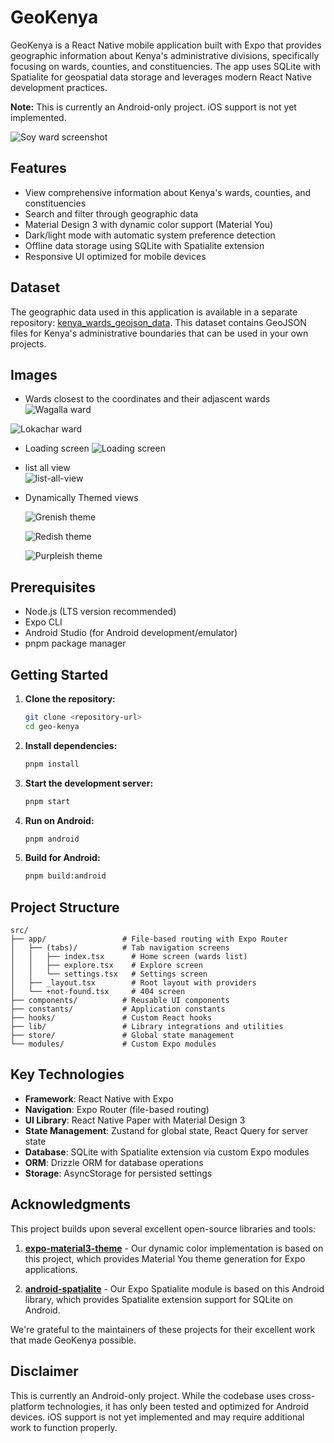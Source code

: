 # GeoKenya

GeoKenya is a React Native mobile application built with Expo that provides geographic information about Kenya's administrative divisions, specifically focusing on wards, counties, and constituencies. The app uses SQLite with Spatialite for geospatial data storage and leverages modern React Native development practices.

**Note:** This is currently an Android-only project. iOS support is not yet implemented.

![Soy ward screenshot](https://github.com/tigawanna/geo-kenya/raw/4bab15a993660254634b55b58a34fd6e71a08072/docs/soy-ward.jpg)

## Features

- View comprehensive information about Kenya's wards, counties, and constituencies
- Search and filter through geographic data
- Material Design 3 with dynamic color support (Material You)
- Dark/light mode with automatic system preference detection
- Offline data storage using SQLite with Spatialite extension
- Responsive UI optimized for mobile devices

## Dataset

The geographic data used in this application is available in a separate repository: [kenya_wards_geojson_data](https://github.com/tigawanna/kenya_wards_geojson_data). This dataset contains GeoJSON files for Kenya's administrative boundaries that can be used in your own projects.

## Images

- Wards closest to the coordinates and their adjascent wards
![Wagalla ward](https://github.com/tigawanna/geo-kenya/raw/4bab15a993660254634b55b58a34fd6e71a08072/docs/wagalla-ward.jpg)

![Lokachar ward](https://github.com/tigawanna/geo-kenya/raw/4bab15a993660254634b55b58a34fd6e71a08072/docs/lokchar-ward.jpg)

- Loading screen
  ![Loading screen](https://github.com/tigawanna/geo-kenya/raw/4bab15a993660254634b55b58a34fd6e71a08072/docs/loading-screen.jpg)
- list all view  
  ![list-all-view](https://github.com/tigawanna/geo-kenya/raw/master/docs/list-all-view.jpg)
- Dynamically Themed views
  
  ![Grenish theme](https://github.com/tigawanna/geo-kenya/raw/4bab15a993660254634b55b58a34fd6e71a08072/docs/greenish-theme.jpg)

  ![Redish theme](https://github.com/tigawanna/geo-kenya/raw/4bab15a993660254634b55b58a34fd6e71a08072/docs/red-theme.jpg)

  ![Purpleish theme](https://github.com/tigawanna/geo-kenya/raw/master/docs/blueish-theme.jpg)

## Prerequisites

- Node.js (LTS version recommended)
- Expo CLI
- Android Studio (for Android development/emulator)
- pnpm package manager

## Getting Started

1. **Clone the repository:**

   ```bash
   git clone <repository-url>
   cd geo-kenya
   ```

2. **Install dependencies:**

   ```bash
   pnpm install
   ```

3. **Start the development server:**

   ```bash
   pnpm start
   ```

4. **Run on Android:**

   ```bash
   pnpm android
   ```

5. **Build for Android:**
   ```bash
   pnpm build:android
   ```

## Project Structure

```
src/
├── app/                 # File-based routing with Expo Router
│   ├── (tabs)/          # Tab navigation screens
│   │   ├── index.tsx      # Home screen (wards list)
│   │   ├── explore.tsx    # Explore screen
│   │   └── settings.tsx   # Settings screen
│   ├── _layout.tsx        # Root layout with providers
│   └── +not-found.tsx     # 404 screen
├── components/          # Reusable UI components
├── constants/           # Application constants
├── hooks/               # Custom React hooks
├── lib/                 # Library integrations and utilities
├── store/               # Global state management
└── modules/             # Custom Expo modules
```

## Key Technologies

- **Framework**: React Native with Expo
- **Navigation**: Expo Router (file-based routing)
- **UI Library**: React Native Paper with Material Design 3
- **State Management**: Zustand for global state, React Query for server state
- **Database**: SQLite with Spatialite extension via custom Expo modules
- **ORM**: Drizzle ORM for database operations
- **Storage**: AsyncStorage for persisted settings

## Acknowledgments

This project builds upon several excellent open-source libraries and tools:

1. **[expo-material3-theme](https://github.com/pchmn/expo-material3-theme)** - Our dynamic color implementation is based on this project, which provides Material You theme generation for Expo applications.

2. **[android-spatialite](https://github.com/ev-map/android-spatialite)** - Our Expo Spatialite module is based on this Android library, which provides Spatialite extension support for SQLite on Android.

We're grateful to the maintainers of these projects for their excellent work that made GeoKenya possible.

## Disclaimer

This is currently an Android-only project. While the codebase uses cross-platform technologies, it has only been tested and optimized for Android devices. iOS support is not yet implemented and may require additional work to function properly.
